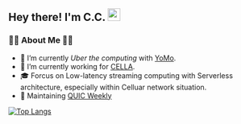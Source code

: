 <h2> Hey there! I'm C.C. <img src="https://github.com/souvikguria98/souvikguria98/blob/master/Hi.gif" width="25"></h2>

<h3> 🏴‍☠️ About Me  🏴‍☠️ </h3>

- 🔭 I’m currently *Uber the computing* with [YoMo](https://github.com/yomorun).
- 🦄 I’m currently working for [CELLA](https://github.com/10cella).
- 🎓 Forcus on Low-latency streaming computing with Serverless architecture, especially within Celluar network situation.
- 🌱 Maintaining [QUIC Weekly](https://github.com/10cella/awesome-quic#quic-weekly)

[![Top Langs](https://github-readme-stats.vercel.app/api/top-langs/?username=fanweixiao&layout=compact)](https://github.com/fanweixiao/)

